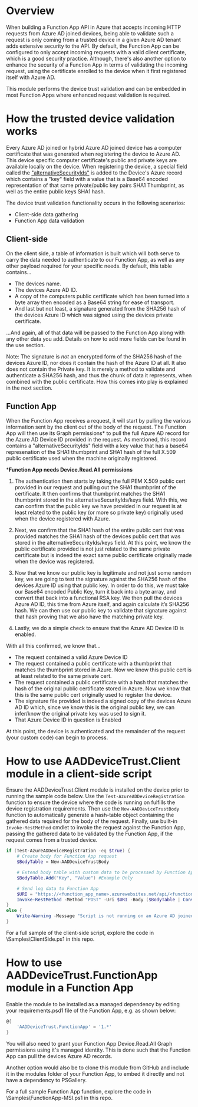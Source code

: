 # Overview
When building a Function App API in Azure that accepts incoming HTTP requests from Azure AD joined devices, being able to validate such a request is only coming from a trusted device in a given Azure AD tenant adds extensive security to the API. By default, the Function App can be configured to only accept incoming requests with a valid client certificate, which is a good security practice. Although, there's also another option to enhance the security of a Function App in terms of validating the incoming request, using the certificate enrolled to the device when it first registered itself with Azure AD.

This module performs the device trust validation and can be embedded in most Function Apps where enhanced request validation is required.

# How the trusted device validation works

Every Azure AD joined or hybrid Azure AD joined device has a computer certificate that was generated when registering the device to Azure AD. This device specific computer certificate's public and private keys are available locally on the device. When registering the device, a special field called the ["alternativeSecurityIds"](https://learn.microsoft.com/en-us/openspecs/windows_protocols/ms-dvrj/f900e812-8f1c-4345-9ab0-b91111068651) is added to the Device's Azure record which contains a "key" field with a value that is a Base64 encoded representation of that same private/public key pairs SHA1 Thumbprint, as well as the entire public keys SHA1 hash.

The device trust validation functionality occurs in the following scenarios:

- Client-side data gathering
- Function App data validation

## Client-side

On the client side, a table of information is built which will both serve to carry the data needed to authenticate to our Function App, as well as any other payload required for your specific needs. By default, this table contains...

* The devices name.
* The devices Azure AD ID.
* A copy of the computers public certificate which has been turned into a byte array then encoded as a Base64 string for ease of transport.
* And last but not least, a signature generated from the SHA256 hash of the devices Azure ID which was signed using the devices private certificate.

...And again, all of that data will be passed to the Function App along with any other data you add. Details on how to add more fields can be found in the use section.

Note: The signature is *not* an encrypted form of the SHA256 hash of the devices Azure ID, nor does it contain the hash of the Azure ID at all. It also does not contain the Private key. It is merely a method to validate and authenticate a SHA256 hash, and thus the chunk of data it represents, when combined with the public certificate. How this comes into play is explained in the next section.


## Function App

When the Function App receives a request, it will start by pulling the various information sent by the client out of the body of the request. The Function App will then use its Graph permissions* to pull the full Azure AD record for the Azure AD Device ID provided in the request. As mentioned, this record contains a "alternativeSecurityIds" field with a key value that has a base64 represenation of the SHA1 thumbprint and SHA1 hash of the full X.509 public certificate used when the machine originally registered.

***Function App needs Device.Read.All permissions**

1. The authentication then starts by taking the full PEM X.509 public cert provided in our request and pulling out the SHA1 thumbprint of the certificate. It then confirms that thumbprint matches the SHA1 thumbprint stored in the alternativeSecurityIds/keys field. With this, we can confirm that the public key we have provided in our request is at least related to the public key (or more so private key) originally used when the device registered with Azure.

2. Next, we confirm that the SHA1 hash of the entire public cert that was provided matches the SHA1 hash of the devices public cert that was stored in the alternativeSecurityIds/keys field. At this point, we know the public certificate provided is not just related to the same private certificate but is indeed the exact same public certificate originally made when the device was registered.

3. Now that we know our public key is legitimate and not just some random key, we are going to test the signature against the SHA256 hash of the devices Azure ID using that public key. In order to do this, we must take our Base64 encoded Public Key, turn it back into a byte array, and convert that back into a functional RSA key. We then pull the devices Azure AD ID, this time from Azure itself, and again calculate it’s SHA256 hash. We can then use our public key to validate that signature against that hash proving that we also have the matching private key.

4. Lastly, we do a simple check to ensure that the Azure AD Device ID is enabled. 

With all this confirmed, we know that...

* The request contained a valid Azure Device ID
* The request contained a public certificate with a thumbprint that matches the thumbprint stored in Azure. Now we know this public cert is at least related to the same private cert.
* The request contained a public certificate with a hash that matches the hash of the original public certificate stored in Azure. Now we know that this is the same public cert originally used to register the device.
* The signature file provided is indeed a signed copy of the devices Azure AD ID which, since we know this is the original public key, we can infer/know the original private key was used to sign it.
* That Azure Device ID in question is Enabled

At this point, the device is authenticated and the remainder of the request (your custom code) can begin to process.


# How to use AADDeviceTrust.Client module in a client-side script
Ensure the AADDeviceTrust.Client module is installed on the device prior to running the sample code below. Use the `Test-AzureADDeviceRegistration` function to ensure the device where the code is running on fulfills the device registration requirements. Then use the `New-AADDeviceTrustBody` function to automatically generate a hash-table object containing the gathered data required for the body of the request. Finally, use built-in `Invoke-RestMethod` cmdlet to invoke the request against the Function App, passing the gathered data to be validated by the Function App, if the request comes from a trusted device.

```PowerShell
if (Test-AzureADDeviceRegistration -eq $true) {
    # Create body for Function App request
    $BodyTable = New-AADDeviceTrustBody

    # Extend body table with custom data to be processed by Function App
    $BodyTable.Add("Key", "Value") #Example Only

    # Send log data to Function App
    $URI = "https://<function_app_name>.azurewebsites.net/api/<function_name>?code=<function_key>"
    Invoke-RestMethod -Method "POST" -Uri $URI -Body ($BodyTable | ConvertTo-Json) -ContentType "application/json"
}
else {
    Write-Warning -Message "Script is not running on an Azure AD joined or hybrid Azure AD joined device"
}
```

For a full sample of the client-side script, explore the code in \Samples\ClientSide.ps1 in this repo.

# How to use AADDeviceTrust.FunctionApp module in a Function App
Enable the module to be installed as a managed dependency by editing your requirements.psd1 file of the Function App, e.g. as shown below:

```PowerShell
@{
    'AADDeviceTrust.FunctionApp' = '1.*'
}
```
You will also need to grant your Function App Device.Read.All Graph permissions using it's managed identity. This is done such that the Function App can pull the devices Azure AD records.

Another option would also be to clone this module from GitHub and include it in the modules folder of your Function App, to embed it directly and not have a dependency to PSGallery.

For a full sample Function App function, explore the code in \Samples\FunctionApp-MSI.ps1 in this repo.
